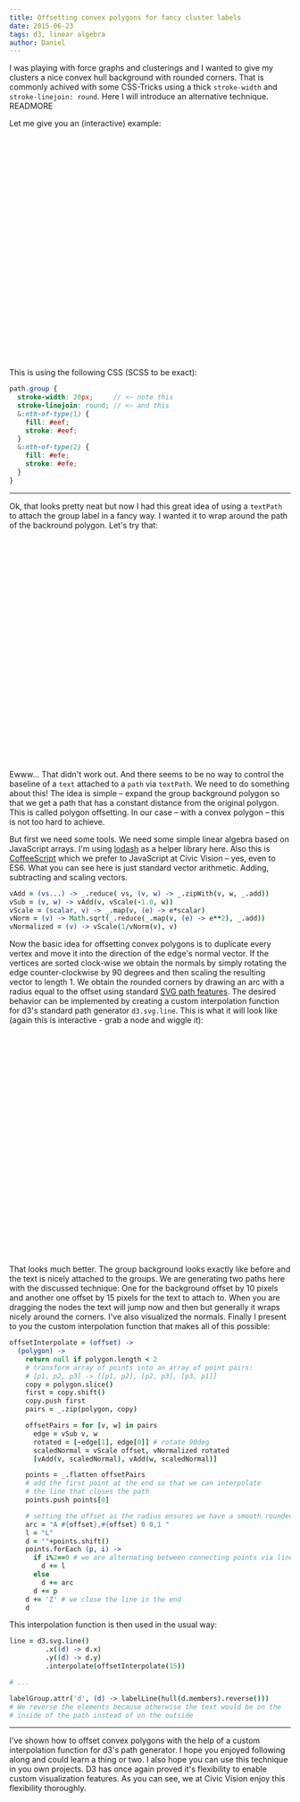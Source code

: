 ```yaml
---
title: Offsetting convex polygons for fancy cluster labels
date: 2015-06-23
tags: d3, linear algebra
author: Daniel
---
```

<link rel='stylesheet' href="convex-polygon-offset/style.css"></link>

I was playing with force graphs and clusterings and I wanted to give my clusters a nice convex hull background with rounded corners.
That is commonly achived with some CSS-Tricks using a thick `stroke-width` and `stroke-linejoin: round`. Here I will introduce
an alternative technique.
READMORE

Let me give you an (interactive) example:

<svg id='one' width=400 height=400></svg>

This is using the following CSS (SCSS to be exact):

```scss
path.group {
  stroke-width: 20px;     // <~ note this
  stroke-linejoin: round; // <~ and this
  &:nth-of-type(1) {
    fill: #eef;
    stroke: #eef;
  }
  &:nth-of-type(2) {
    fill: #efe;
    stroke: #efe;
  }
}
```
<hr/>

Ok, that looks pretty neat but now I had this great idea of using a `textPath` to attach the group label in a fancy way. I wanted it to wrap around the path of the backround polygon. Let's try that:

<svg id='two' width=400 height=400></svg>

Ewww... That didn't work out. And there seems to be no way to control the baseline of a `text` attached to a `path` via `textPath`. We need to do something about this! The idea is simple – expand the group background polygon so that we get a path that has a constant distance from the original polygon. This is called polygon offsetting. In our case – with a convex polygon – this is not too hard to achieve.

But first we need some tools. We need some simple linear algebra based on JavaScript arrays. I'm using [lodash](https://lodash.com/) as a helper library here. Also this is [CoffeeScript](http://coffeescript.org/) which we prefer to JavaScript at Civic Vision – yes, even to ES6. What you can see here is just standard vector arithmetic. Adding, subtracting and scaling vectors.

```coffeescript
vAdd = (vs...) -> _.reduce( vs, (v, w) -> _.zipWith(v, w, _.add))
vSub = (v, w) -> vAdd(v, vScale(-1.0, w))
vScale = (scalar, v) -> _.map(v, (e) -> e*scalar)
vNorm = (v) -> Math.sqrt(_.reduce(_.map(v, (e) -> e**2), _.add))
vNormalized = (v) -> vScale(1/vNorm(v), v)
```

Now the basic idea for offsetting convex polygons is to duplicate every vertex and move it into the direction of the edge's normal vector. If the vertices are sorted clock-wise we obtain the normals by simply rotating the edge counter-clockwise by 90 degrees and then scaling the resulting vector to length 1. We obtain the rounded corners by drawing an arc with a radius equal to the offset using standard [SVG path features](http://www.w3.org/TR/SVG/paths.html#PathDataEllipticalArcCommands). The desired behavior can be implemented by creating a custom interpolation function for d3's standard path generator `d3.svg.line`. This is what it will look like (again this is interactive - grab a node and wiggle it):

<svg id='three' width=400 height=400>
  <defs>
    <marker viewBox="-5 -5 10 10" markerHeight="3" markerWidth="3" refX="0" refY="0" orient="auto" id="marker">
      <path d="M 0,0 m -5,-5 L 5,0 L -5,5 Z" fill='#F00'/>
    </marker>
  </defs>
</svg>

That looks much better. The group background looks exactly like before and the text is nicely attached to the groups. We are generating two paths here with the discussed technique: One for the background offset by 10 pixels and another one offset by 15 pixels for the text to attach to. When you are dragging the nodes the text will jump now and then but generally it wraps nicely around the corners. I've also visualized the normals. Finally I present to you the custom interpolation function that makes all of this possible:

```coffeescript
offsetInterpolate = (offset) ->
  (polygon) ->
    return null if polygon.length < 2
    # transform array of points into an array of point pairs:
    # [p1, p2, p3] -> [[p1, p2], [p2, p3], [p3, p1]]
    copy = polygon.slice()
    first = copy.shift()
    copy.push first
    pairs = _.zip(polygon, copy)

    offsetPairs = for [v, w] in pairs
      edge = vSub v, w
      rotated = [-edge[1], edge[0]] # rotate 90deg
      scaledNormal = vScale offset, vNormalized rotated
      [vAdd(v, scaledNormal), vAdd(w, scaledNormal)]

    points = _.flatten offsetPairs
    # add the first point at the end so that we can interpolate
    # the line that closes the path
    points.push points[0]

    # setting the offset as the radius ensures we have a smooth rounded corner
    arc = "A #{offset},#{offset} 0 0,1 "
    l = "L"
    d = ""+points.shift()
    points.forEach (p, i) ->
      if i%2==0 # we are alternating between connecting points via line and via circle arc
        d += l
      else
        d += arc
      d += p
    d += 'Z' # we close the line in the end
    d
```

This interpolation function is then used in the usual way:

```coffeescript
line = d3.svg.line()
         .x((d) -> d.x)
         .y((d) -> d.y)
         .interpolate(offsetInterpolate(15))

# ...

labelGroup.attr('d', (d) -> labelLine(hull(d.members).reverse()))
# We reverse the elements because otherwise the text would be on the
# inside of the path instead of on the outside
```

<hr/>

I've shown how to offset convex polygons with the help of a custom interpolation function for d3's path generator.
I hope you enjoyed following along and could learn a thing or two. I also hope you can use this technique in you own projects.
D3 has once again proved it's flexibility to enable custom visualization features. As you can see, we at Civic Vision enjoy this flexibility
thoroughly.

<script src="//cdnjs.cloudflare.com/ajax/libs/d3/3.5.5/d3.js"></script>
<script src="//cdnjs.cloudflare.com/ajax/libs/lodash.js/3.9.3/lodash.js"></script>
<script src="convex-polygon-offset/script.js"></script>
